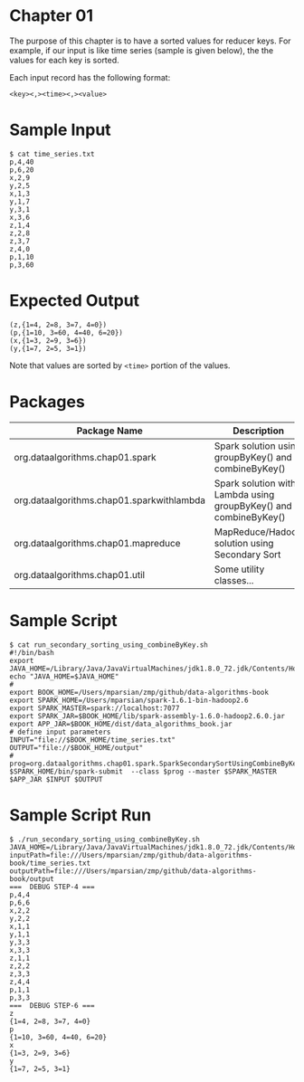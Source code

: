 Chapter 01
==========
The purpose of this chapter is to have a sorted values 
for reducer keys.  For example, if our input is like 
time series (sample is given below), the the values for 
each key is sorted. 


Each input record has the following format:

````
<key><,><time><,><value>
````

Sample Input
============
````
$ cat time_series.txt 
p,4,40
p,6,20
x,2,9
y,2,5
x,1,3
y,1,7
y,3,1
x,3,6
z,1,4
z,2,8
z,3,7
z,4,0
p,1,10
p,3,60
````

Expected Output
===============
````
(z,{1=4, 2=8, 3=7, 4=0})
(p,{1=10, 3=60, 4=40, 6=20})
(x,{1=3, 2=9, 3=6})
(y,{1=7, 2=5, 3=1})
````

Note that values are sorted by ````<time>```` portion of the values.

Packages
========

Package Name                              | Description |
----------------------------------------- | ----------------------------------------------------------------- | 
org.dataalgorithms.chap01.spark           | Spark solution using groupByKey() and combineByKey()              | 
org.dataalgorithms.chap01.sparkwithlambda | Spark solution with Lambda using groupByKey() and combineByKey()  | 
org.dataalgorithms.chap01.mapreduce       | MapReduce/Hadoop solution using Secondary Sort                    | 
org.dataalgorithms.chap01.util            | Some utility classes...                                           | 

Sample Script
=============
````
$ cat run_secondary_sorting_using_combineByKey.sh 
#!/bin/bash
export JAVA_HOME=/Library/Java/JavaVirtualMachines/jdk1.8.0_72.jdk/Contents/Home/
echo "JAVA_HOME=$JAVA_HOME"
#
export BOOK_HOME=/Users/mparsian/zmp/github/data-algorithms-book
export SPARK_HOME=/Users/mparsian/spark-1.6.1-bin-hadoop2.6
export SPARK_MASTER=spark://localhost:7077
export SPARK_JAR=$BOOK_HOME/lib/spark-assembly-1.6.0-hadoop2.6.0.jar
export APP_JAR=$BOOK_HOME/dist/data_algorithms_book.jar
# define input parameters
INPUT="file://$BOOK_HOME/time_series.txt"
OUTPUT="file://$BOOK_HOME/output"
#
prog=org.dataalgorithms.chap01.spark.SparkSecondarySortUsingCombineByKey
$SPARK_HOME/bin/spark-submit  --class $prog --master $SPARK_MASTER $APP_JAR $INPUT $OUTPUT
````

Sample Script Run
=================
````
$ ./run_secondary_sorting_using_combineByKey.sh
JAVA_HOME=/Library/Java/JavaVirtualMachines/jdk1.8.0_72.jdk/Contents/Home/
inputPath=file:///Users/mparsian/zmp/github/data-algorithms-book/time_series.txt
outputPath=file:///Users/mparsian/zmp/github/data-algorithms-book/output
===  DEBUG STEP-4 ===
p,4,4
p,6,6
x,2,2
y,2,2
x,1,1
y,1,1
y,3,3
x,3,3
z,1,1
z,2,2
z,3,3
z,4,4
p,1,1
p,3,3
===  DEBUG STEP-6 ===
z
{1=4, 2=8, 3=7, 4=0}
p
{1=10, 3=60, 4=40, 6=20}
x
{1=3, 2=9, 3=6}
y
{1=7, 2=5, 3=1}
````

